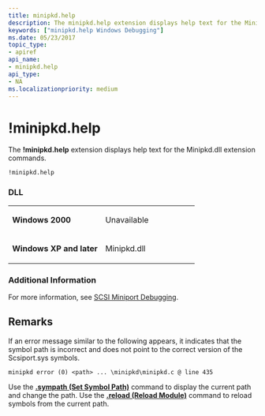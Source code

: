 ```yaml
---
title: minipkd.help
description: The minipkd.help extension displays help text for the Minipkd.dll extension commands.
keywords: ["minipkd.help Windows Debugging"]
ms.date: 05/23/2017
topic_type:
- apiref
api_name:
- minipkd.help
api_type:
- NA
ms.localizationpriority: medium
---
```


# !minipkd.help


The **!minipkd.help** extension displays help text for the Minipkd.dll extension commands.

```dbgcmd
!minipkd.help 
```

### <span id="DLL"></span><span id="dll"></span>DLL

<table>
<colgroup>
<col width="50%" />
<col width="50%" />
</colgroup>
<tbody>
<tr class="odd">
<td align="left"><p><strong>Windows 2000</strong></p></td>
<td align="left"><p>Unavailable</p></td>
</tr>
<tr class="even">
<td align="left"><p><strong>Windows XP and later</strong></p></td>
<td align="left"><p>Minipkd.dll</p></td>
</tr>
</tbody>
</table>

 

### <span id="Additional_Information"></span><span id="additional_information"></span><span id="ADDITIONAL_INFORMATION"></span>Additional Information

For more information, see [SCSI Miniport Debugging](scsi-miniport-debugging.md).

Remarks
-------

If an error message similar to the following appears, it indicates that the symbol path is incorrect and does not point to the correct version of the Scsiport.sys symbols.

```dbgcmd
minipkd error (0) <path> ... \minipkd\minipkd.c @ line 435
```

Use the [**.sympath (Set Symbol Path)**](-sympath--set-symbol-path-.md) command to display the current path and change the path. Use the [**.reload (Reload Module)**](-reload--reload-module-.md) command to reload symbols from the current path.

 

 





